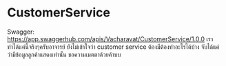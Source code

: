 # CustomerService

Swagger: https://app.swaggerhub.com/apis/Vacharavat/CustomerService/1.0.0
เราทำได้แค่นี้จริงๆครับอาจารย์ ยังไม่เข้าใจว่า customer service ต้องมีต้องทำอะไรได้บ้าง จับได้แค่ว่ามีข้อมูลลูกค้าแสดงเท่านั้น ขอความเมตตาด้วยค้าบบ
